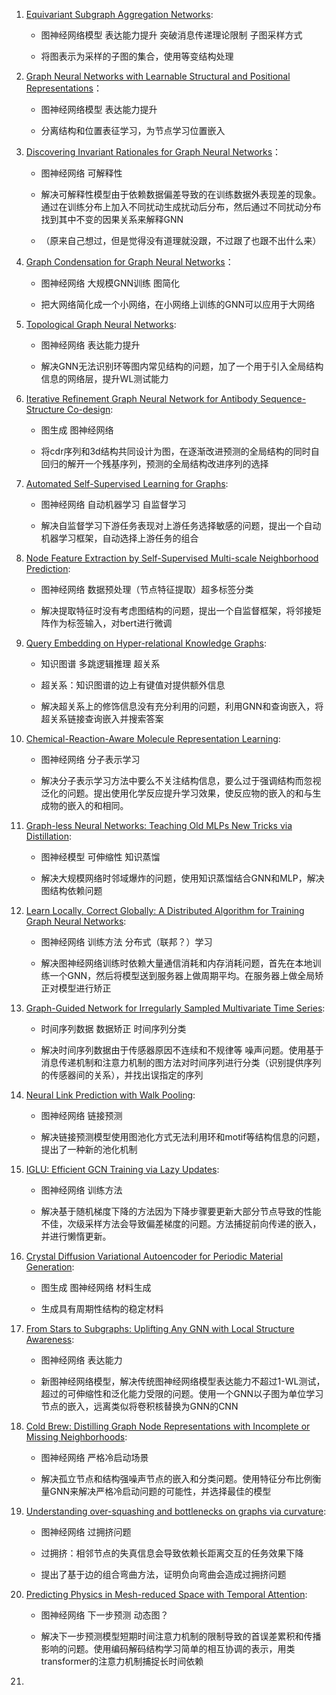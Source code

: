 1. [Equivariant Subgraph Aggregation Networks](https://www.aminer.cn/pub/615e657b5244ab9dcbf22024/equivariant-subgraph-aggregation-networks?conf=ICLR%202022):
   
   * 图神经网络模型 表达能力提升 突破消息传递理论限制 子图采样方式
   
   * 将图表示为采样的子图的集合，使用等变结构处理

2. [Graph Neural Networks with Learnable Structural and Positional Representations](https://www.aminer.cn/pub/616ce5a15244ab9dcbacfc10/graph-neural-networks-with-learnable-structural-and-positional-representations?conf=ICLR%202022)：
   
   * 图神经网络模型 表达能力提升
   
   * 分离结构和位置表征学习，为节点学习位置嵌入

3. [Discovering Invariant Rationales for Graph Neural Networks](https://www.aminer.cn/pub/61f8a4c35aee126c0fee0426/discovering-invariant-rationales-for-graph-neural-networks?conf=ICLR%202022)：
   
   * 图神经网络  可解释性
   
   * 解决可解释性模型由于依赖数据偏差导致的在训练数据外表现差的现象。通过在训练分布上加入不同扰动生成扰动后分布，然后通过不同扰动分布找到其中不变的因果关系来解释GNN
   
   * （原来自己想过，但是觉得没有道理就没跟，不过跟了也跟不出什么来）

4. [Graph Condensation for Graph Neural Networks](https://www.aminer.cn/pub/6168f1a35244ab9dcbe2ffa3/graph-condensation-for-graph-neural-networks?conf=ICLR%202022)：
   
   * 图神经网络  大规模GNN训练  图简化
   
   * 把大网络简化成一个小网络，在小网络上训练的GNN可以应用于大网络

5. [Topological Graph Neural Networks](https://www.aminer.cn/pub/602cdfaf91e011c3e8f669fa/topological-graph-neural-networks?conf=ICLR%202022):
   
   * 图神经网络  表达能力提升
   
   * 解决GNN无法识别环等图内常见结构的问题，加了一个用于引入全局结构信息的网络层，提升WL测试能力

6. [Iterative Refinement Graph Neural Network for Antibody Sequence-Structure Co-design](https://www.aminer.cn/pub/6164fcc15244ab9dcb24d012/iterative-refinement-graph-neural-network-for-antibody-sequence-structure-co-design?conf=ICLR%202022):
   
   * 图生成 图神经网络
   
   * 将cdr序列和3d结构共同设计为图，在逐渐改进预测的全局结构的同时自回归的解开一个残基序列，预测的全局结构改进序列的选择

7. [Automated Self-Supervised Learning for Graphs](https://www.aminer.cn/pub/60c567e691e011368ce8c0f2/automated-self-supervised-learning-for-graphs?conf=ICLR%202022):
   
   * 图神经网络 自动机器学习 自监督学习
   
   * 解决自监督学习下游任务表现对上游任务选择敏感的问题，提出一个自动机器学习框架，自动选择上游任务的组合

8. [Node Feature Extraction by Self-Supervised Multi-scale Neighborhood Prediction](https://www.aminer.cn/pub/6180ac435244ab9dcb793a8f/node-feature-extraction-by-self-supervised-multi-scale-neighborhood-prediction?conf=ICLR%202022):
   
   * 图神经网络 数据预处理（节点特征提取）超多标签分类
   
   * 解决提取特征时没有考虑图结构的问题，提出一个自监督框架，将邻接矩阵作为标签输入，对bert进行微调

9. [Query Embedding on Hyper-relational Knowledge Graphs](https://www.aminer.cn/pub/60cd36a491e011329faa202e/query-embedding-on-hyper-relational-knowledge-graphs?conf=ICLR%202022):
   
   * 知识图谱 多跳逻辑推理 超关系
   
   * 超关系：知识图谱的边上有键值对提供额外信息
   
   * 解决超关系上的修饰信息没有充分利用的问题，利用GNN和查询嵌入，将超关系链接查询嵌入并搜索答案

10. [Chemical-Reaction-Aware Molecule Representation Learning](https://www.aminer.cn/pub/614a9eca5244ab9dcbc38b04/chemical-reaction-aware-molecule-representation-learning?conf=ICLR%202022):
    
    * 图神经网络 分子表示学习
    
    * 解决分子表示学习方法中要么不关注结构信息，要么过于强调结构而忽视泛化的问题。提出使用化学反应提升学习效果，使反应物的嵌入的和与生成物的嵌入的和相同。

11. [Graph-less Neural Networks: Teaching Old MLPs New Tricks via Distillation](https://www.aminer.cn/pub/616e37435244ab9dcbd1a8b1/graph-less-neural-networks-teaching-old-mlps-new-tricks-via-distillation?conf=ICLR%202022):
    
    * 图神经模型  可伸缩性  知识蒸馏
    
    * 解决大规模网络时邻域爆炸的问题，使用知识蒸馏结合GNN和MLP，解决图结构依赖问题

12. [Learn Locally, Correct Globally: A Distributed Algorithm for Training Graph Neural Networks](https://www.aminer.cn/pub/619472d35244ab9dcbd2dc0b/learn-locally-correct-globally-a-distributed-algorithm-for-training-graph-neural-networks?conf=ICLR%202022):
    
    * 图神经网络 训练方法 分布式（联邦？）学习
    
    * 解决图神经网络训练时依赖大量通信消耗和内存消耗问题，首先在本地训练一个GNN，然后将模型送到服务器上做周期平均。在服务器上做全局矫正对模型进行矫正

13. [Graph-Guided Network for Irregularly Sampled Multivariate Time Series](https://www.aminer.cn/pub/6164fcc75244ab9dcb24d947/graph-guided-network-for-irregularly-sampled-multivariate-time-series?conf=ICLR%202022):
    
    * 时间序列数据 数据矫正 时间序列分类
    
    * 解决时间序列数据由于传感器原因不连续和不规律等 噪声问题。使用基于消息传递机制和注意力机制的图方法对时间序列进行分类（识别提供序列的传感器间的关系），并找出误指定的序列

14. [Neural Link Prediction with Walk Pooling](https://www.aminer.cn/pub/6164fcc15244ab9dcb24ce9c/neural-link-prediction-with-walk-pooling?conf=ICLR%202022):
    
    * 图神经网络 链接预测
    
    * 解决链接预测模型使用图池化方式无法利用环和motif等结构信息的问题，提出了一种新的池化机制

15. [IGLU: Efficient GCN Training via Lazy Updates](https://www.aminer.cn/pub/61552aed5244ab9dcb23eaae/iglu-efficient-gcn-training-via-lazy-updates?conf=ICLR%202022):
    
    * 图神经网络 训练方法
    
    * 解决基于随机梯度下降的方法因为下降步骤要更新大部分节点导致的性能不佳，次级采样方法会导致偏差梯度的问题。方法捕捉前向传递的嵌入，并进行懒惰更新。

16. [Crystal Diffusion Variational Autoencoder for Periodic Material Generation](https://www.aminer.cn/pub/61664e625244ab9dcb455908/crystal-diffusion-variational-autoencoder-for-periodic-material-generation?conf=ICLR%202022):
    
    * 图生成 图神经网络 材料生成
    
    * 生成具有周期性结构的稳定材料

17. [From Stars to Subgraphs: Uplifting Any GNN with Local Structure Awareness](https://www.aminer.cn/pub/6163ab255244ab9dcbf95d72/from-stars-to-subgraphs-uplifting-any-gnn-with-local-structure-awareness?conf=ICLR%202022):
    
    * 图神经网络  表达能力
    
    * 新图神经网络模型，解决传统图神经网络模型表达能力不超过1-WL测试，超过的可伸缩性和泛化能力受限的问题。使用一个GNN以子图为单位学习节点的嵌入，远离类似将卷积核替换为GNN的CNN

18. [Cold Brew: Distilling Graph Node Representations with Incomplete or Missing Neighborhoods](https://www.aminer.cn/pub/618b38575244ab9dcb710ce2/cold-brew-distilling-graph-node-representations-with-incomplete-or-missing-neighborhoods?conf=ICLR%202022):
    
    * 图神经网络  严格冷启动场景
    
    * 解决孤立节点和结构强噪声节点的嵌入和分类问题。使用特征分布比例衡量GNN来解决严格冷启动问题的可能性，并选择最佳的模型

19. [Understanding over-squashing and bottlenecks on graphs via curvature](https://www.aminer.cn/pub/61a596635244ab9dcbdfe47f/understanding-over-squashing-and-bottlenecks-on-graphs-via-curvature?conf=ICLR%202022):
    
    * 图神经网络  过拥挤问题
    
    * 过拥挤：相邻节点的失真信息会导致依赖长距离交互的任务效果下降
    
    * 提出了基于边的组合弯曲方法，证明负向弯曲会造成过拥挤问题

20. [Predicting Physics in Mesh-reduced Space with Temporal Attention](https://www.aminer.cn/pub/61ef6ad35244ab9dcb67db22/predicting-physics-in-mesh-reduced-space-with-temporal-attention?conf=ICLR%202022):
    
    * 图神经网络 下一步预测 动态图？
    
    * 解决下一步预测模型短期时间注意力机制的限制导致的首误差累积和传播影响的问题。使用编码解码结构学习简单的相互协调的表示，用类transformer的注意力机制捕捉长时间依赖

21. 
